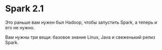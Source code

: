 # Spark 2.1

Это раньше вам нужен был Hadoop, чтобы запустить Spark, а теперь и его не нужно.

Вам нужны три вещи: базовое знание Linux, Java и свеженький релиз Spark.





